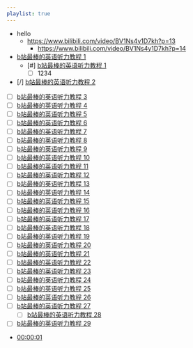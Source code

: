 ```yaml
---
playlist: true
---
```


- hello
	- https://www.bilibili.com/video/BV1Ns4y1D7kh?p=13
		- https://www.bilibili.com/video/BV1Ns4y1D7kh?p=14
- [b站最棒的英语听力教程 1](https://www.bilibili.com/video/BV1Ns4y1D7kh?p=1)
	- [#] [b站最棒的英语听力教程 1](https://www.bilibili.com/video/BV1Ns4y1D7kh?p=1)
		- [ ] 1234
- [/] [b站最棒的英语听力教程 2](https://www.bilibili.com/video/BV1Ns4y1D7kh?p=2)
- [ ] [b站最棒的英语听力教程 3](https://www.bilibili.com/video/BV1Ns4y1D7kh?p=3)
- [ ] [b站最棒的英语听力教程 4](https://www.bilibili.com/video/BV1Ns4y1D7kh?p=4)
- [ ] [b站最棒的英语听力教程 5](https://www.bilibili.com/video/BV1Ns4y1D7kh?p=5)
- [ ] [b站最棒的英语听力教程 6](https://www.bilibili.com/video/BV1Ns4y1D7kh?p=6)
- [ ] [b站最棒的英语听力教程 7](https://www.bilibili.com/video/BV1Ns4y1D7kh?p=7)
- [ ] [b站最棒的英语听力教程 8](https://www.bilibili.com/video/BV1Ns4y1D7kh?p=8)
- [ ] [b站最棒的英语听力教程 9](https://www.bilibili.com/video/BV1Ns4y1D7kh?p=9)
- [ ] [b站最棒的英语听力教程 10](https://www.bilibili.com/video/BV1Ns4y1D7kh?p=10)
- [ ] [b站最棒的英语听力教程 11](https://www.bilibili.com/video/BV1Ns4y1D7kh?p=11)
- [ ] [b站最棒的英语听力教程 12](https://www.bilibili.com/video/BV1Ns4y1D7kh?p=12)
- [ ] [b站最棒的英语听力教程 13](https://www.bilibili.com/video/BV1Ns4y1D7kh?p=13)
- [ ] [b站最棒的英语听力教程 14](https://www.bilibili.com/video/BV1Ns4y1D7kh?p=14)
- [ ] [b站最棒的英语听力教程 15](https://www.bilibili.com/video/BV1Ns4y1D7kh?p=15)
- [ ] [b站最棒的英语听力教程 16](https://www.bilibili.com/video/BV1Ns4y1D7kh?p=16)
- [ ] [b站最棒的英语听力教程 17](https://www.bilibili.com/video/BV1Ns4y1D7kh?p=17)
- [ ] [b站最棒的英语听力教程 18](https://www.bilibili.com/video/BV1Ns4y1D7kh?p=18)
- [ ] [b站最棒的英语听力教程 19](https://www.bilibili.com/video/BV1Ns4y1D7kh?p=19)
- [ ] [b站最棒的英语听力教程 20](https://www.bilibili.com/video/BV1Ns4y1D7kh?p=20)
- [ ] [b站最棒的英语听力教程 21](https://www.bilibili.com/video/BV1Ns4y1D7kh?p=21)
- [ ] [b站最棒的英语听力教程 22](https://www.bilibili.com/video/BV1Ns4y1D7kh?p=22)
- [ ] [b站最棒的英语听力教程 23](https://www.bilibili.com/video/BV1Ns4y1D7kh?p=23)
- [ ] [b站最棒的英语听力教程 24](https://www.bilibili.com/video/BV1Ns4y1D7kh?p=24)
- [ ] [b站最棒的英语听力教程 25](https://www.bilibili.com/video/BV1Ns4y1D7kh?p=25)
- [ ] [b站最棒的英语听力教程 26](https://www.bilibili.com/video/BV1Ns4y1D7kh?p=26)
- [ ] [b站最棒的英语听力教程 27](https://www.bilibili.com/video/BV1Ns4y1D7kh?p=27)
	- [ ] [b站最棒的英语听力教程 28](https://www.bilibili.com/video/BV1Ns4y1D7kh?p=28)
- [ ] [b站最棒的英语听力教程 29](https://www.bilibili.com/video/BV1Ns4y1D7kh?p=29)
- [00:00:01](file:///Users/aidenlx/Downloads/localtest/1%20VIDEO.mp4#t=1.22) 